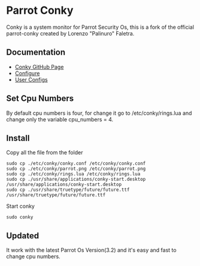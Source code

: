 # Parrot Conky
Conky is a system monitor for Parrot Security Os, this is a fork of the official parrot-conky created by Lorenzo "Palinuro" Faletra.

## Documentation
* [Conky GitHub Page](https://github.com/brndnmtthws/conky)
* [Configure](https://github.com/brndnmtthws/conky/wiki/Configuration-Settings)
* [User Configs](https://github.com/brndnmtthws/conky/wiki/User-Configs)

## Set Cpu Numbers
By default cpu numbers is four, for change it go to /etc/conky/rings.lua and change only the variable cpu_numbers = 4.

## Install
Copy all the file from the folder
```
sudo cp ./etc/conky/conky.conf /etc/conky/conky.conf
sudo cp ./etc/conky/parrot.png /etc/conky/parrot.png
sudo cp ./etc/conky/rings.lua /etc/conky/rings.lua
sudo cp ./usr/share/applications/conky-start.desktop /usr/share/applications/conky-start.desktop
sudo cp ./usr/share/truetype/future/future.ttf /usr/share/truetype/future/future.ttf
```
Start conky
```
sudo conky
```
## Updated
It work with the latest Parrot Os Version(3.2) and it's easy and fast to change cpu numbers.

